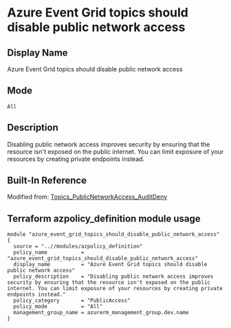 # Azure Event Grid topics should disable public network access

## Display Name

Azure Event Grid topics should disable public network access

## Mode

`All`

## Description

Disabling public network access improves security by ensuring that the resource isn't exposed on the public internet. You can limit exposure of your resources by creating private endpoints instead.

## Built-In Reference

Modified from: [Topics_PublicNetworkAccess_AuditDeny](https://github.com/Azure/azure-policy/blob/master/built-in-policies/policyDefinitions/Event%20Grid/Topics_PublicNetworkAccess_AuditDeny.json)

Terraform azpolicy_definition module usage
-----

```hcl
module "azure_event_grid_topics_should_disable_public_network_access" {
  source = "..//modules/azpolicy_definition"
  policy_name           = "azure_event_grid_topics_should_disable_public_network_access"
  display_name          = "Azure Event Grid topics should disable public network access"
  policy_description    = "Disabling public network access improves security by ensuring that the resource isn't exposed on the public internet. You can limit exposure of your resources by creating private endpoints instead."
  policy_category       = "PublicAccess"
  policy_mode           = "All"
  management_group_name = azurerm_management_group.dev.name
}
```
